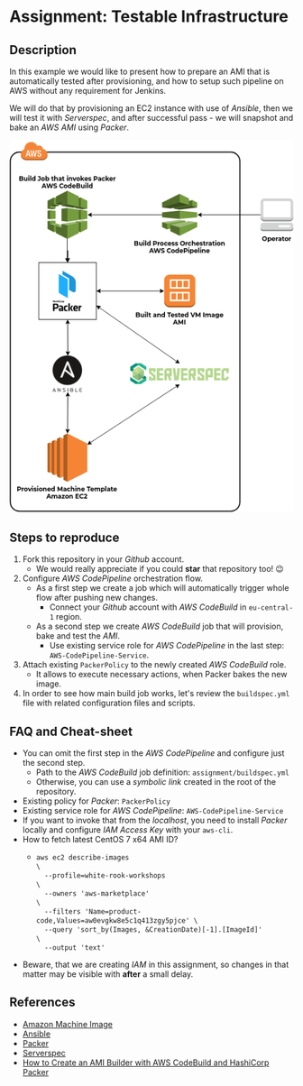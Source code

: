 # Assignment: Testable Infrastructure

## Description

In this example we would like to present how to prepare an AMI that is automatically tested after provisioning, and how to setup such pipeline on AWS without any requirement for Jenkins.

We will do that by provisioning an EC2 instance with use of *Ansible*, then we will test it with *Serverspec*, and after successful pass - we will snapshot and bake an *AWS AMI* using *Packer*.

<p align="center">
  <img src="https://github.com/WhiteRookPL/testable-infrastructure/raw/master/assignment/docs/diagram.png" />
</p>

## Steps to reproduce

1. Fork this repository in your *Github* account.
    - We would really appreciate if you could **star** that repository too! :wink:
2. Configure *AWS CodePipeline* orchestration flow.
    - As a first step we create a job which will automatically trigger whole flow after pushing new changes.
        - Connect your *Github* account with *AWS CodeBuild* in `eu-central-1` region.
    - As a second step we create *AWS CodeBuild* job that will provision, bake and test the *AMI*.
        - Use existing service role for *AWS CodePipeline* in the last step: `AWS-CodePipeline-Service`.
3. Attach existing `PackerPolicy` to the newly created *AWS CodeBuild* role.
    - It allows to execute necessary actions, when Packer bakes the new image.
4. In order to see how main build job works, let's review the `buildspec.yml` file with related configuration files and scripts.

## FAQ and Cheat-sheet

- You can omit the first step in the *AWS CodePipeline* and configure just the second step.
  - Path to the *AWS CodeBuild* job definition: `assignment/buildspec.yml`
  - Otherwise, you can use a *symbolic link* created in the root of the repository.
- Existing policy for *Packer*: `PackerPolicy`
- Existing service role for *AWS CodePipeline*: `AWS-CodePipeline-Service`
- If you want to invoke that from the *localhost*, you need to install *Packer* locally and configure *IAM Access Key* with your `aws-cli`.
- How to fetch latest CentOS 7 x64 AMI ID?
  - ``` 
    aws ec2 describe-images                                          \
      --profile=white-rook-workshops                                 \
      --owners 'aws-marketplace'                                     \
      --filters 'Name=product-code,Values=aw0evgkw8e5c1q413zgy5pjce' \
      --query 'sort_by(Images, &CreationDate)[-1].[ImageId]'         \
      --output 'text'
    ```
- Beware, that we are creating *IAM* in this assignment, so changes in that matter may be visible with **after** a small delay.

## References

- [Amazon Machine Image](https://docs.aws.amazon.com/AWSEC2/latest/UserGuide/AMIs.html)
- [Ansible](http://docs.ansible.com)
- [Packer](https://www.packer.io/docs/builders/amazon-ebs.html)
- [Serverspec](http://serverspec.org)
- [How to Create an AMI Builder with AWS CodeBuild and HashiCorp Packer](https://aws.amazon.com/blogs/devops/how-to-create-an-ami-builder-with-aws-codebuild-and-hashicorp-packer/)
